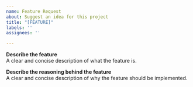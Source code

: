 ```yaml
---
name: Feature Request
about: Suggest an idea for this project
title: "[FEATURE]"
labels: ''
assignees: ''

---
```


**Describe the feature**  
A clear and concise description of what the feature is. 

**Describe the reasoning behind the feature**  
A clear and concise description of why the feature should be implemented.

